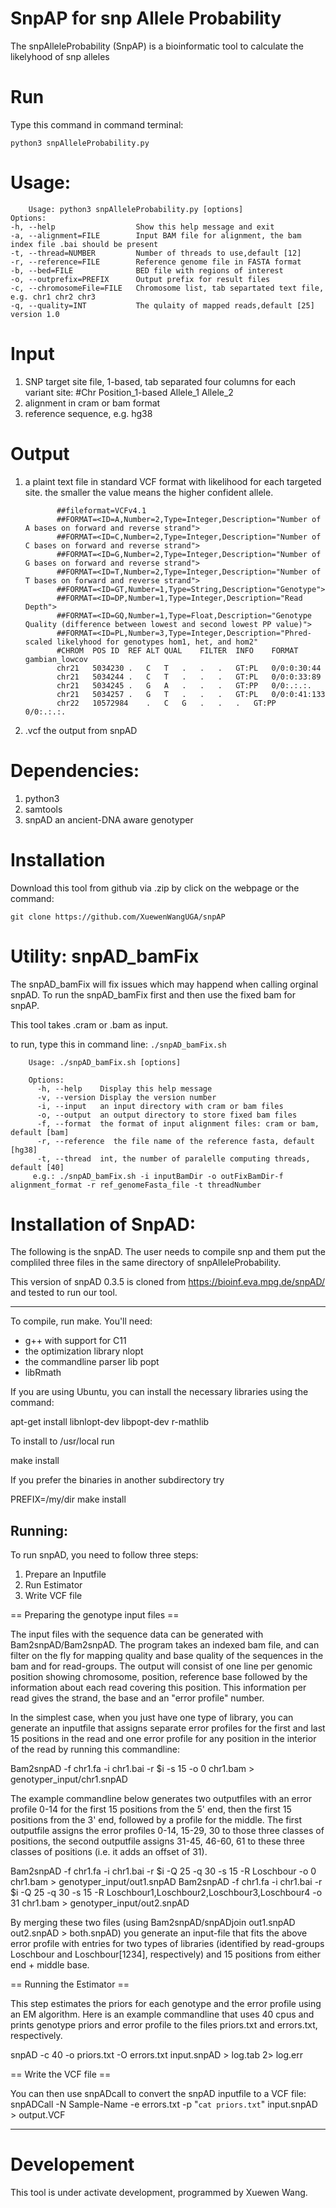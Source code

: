 
# SnpAP for snp Allele Probability

The snpAlleleProbability (SnpAP) is a bioinformatic tool to calculate the likelyhood of snp alleles

# Run
Type this command in command terminal:

`python3 snpAlleleProbability.py`

# Usage: 

        Usage: python3 snpAlleleProbability.py [options]
    Options:
    -h, --help                  Show this help message and exit
    -a, --alignment=FILE        Input BAM file for alignment, the bam index file .bai should be present
    -t, --thread=NUMBER         Number of threads to use,default [12]
    -r, --reference=FILE        Reference genome file in FASTA format
    -b, --bed=FILE              BED file with regions of interest
    -o, --outprefix=PREFIX      Output prefix for result files
    -c, --chromosomeFile=FILE   Chromosome list, tab separtated text file, e.g. chr1 chr2 chr3
    -q, --quality=INT           The qulaity of mapped reads,default [25]
    version 1.0



# Input

1. SNP target site file, 1-based, tab separated four columns for each variant site:
           #Chr	Position_1-based	Allele_1	Allele_2
3. alignment in cram or bam format
4. reference sequence, e.g. hg38


# Output
 1.  a plaint text  file in standard VCF format with likelihood for each targeted site. the smaller the value means the higher confident allele.


                ##fileformat=VCFv4.1
                ##FORMAT=<ID=A,Number=2,Type=Integer,Description="Number of A bases on forward and reverse strand">
                ##FORMAT=<ID=C,Number=2,Type=Integer,Description="Number of C bases on forward and reverse strand">
                ##FORMAT=<ID=G,Number=2,Type=Integer,Description="Number of G bases on forward and reverse strand">
                ##FORMAT=<ID=T,Number=2,Type=Integer,Description="Number of T bases on forward and reverse strand">
                ##FORMAT=<ID=GT,Number=1,Type=String,Description="Genotype">
                ##FORMAT=<ID=DP,Number=1,Type=Integer,Description="Read Depth">
                ##FORMAT=<ID=GQ,Number=1,Type=Float,Description="Genotype Quality (difference between lowest and second lowest PP value)">
                ##FORMAT=<ID=PL,Number=3,Type=Integer,Description="Phred-scaled likelyhood for genotypes hom1, het, and hom2"
                #CHROM	POS	ID	REF	ALT	QUAL	FILTER	INFO	FORMAT	gambian_lowcov
                chr21	5034230	.	C	T	.	.	.	GT:PL	0/0:0:30:44
                chr21	5034244	.	C	T	.	.	.	GT:PL	0/0:0:33:89
                chr21	5034245	.	G	A	.	.	.	GT:PP	0/0:.:.:.
                chr21	5034257	.	G	T	.	.	.	GT:PL	0/0:0:41:133
                chr22	10572984	.	C	G	.	.	.	GT:PP	0/0:.:.:.


3. .vcf the output from snpAD
   

# Dependencies: 
1. python3
2. samtools
3. snpAD an ancient-DNA aware genotyper


# Installation

Download this tool from github via .zip by click on the webpage or the command:

`git clone https://github.com/XuewenWangUGA/snpAP`


# Utility: snpAD_bamFix

The snpAD_bamFix will fix issues which may happend when calling orginal snpAD. To run the snpAD_bamFix first and then use the fixed bam for snpAP.

This tool takes .cram or .bam as input.

to run, type this in command line:
`./snpAD_bamFix.sh`

    
        Usage: ./snpAD_bamFix.sh [options]
        
        Options:
          -h, --help    Display this help message
          -v, --version Display the version number
          -i, --input   an input directory with cram or bam files
          -o, --output  an output directory to store fixed bam files
          -f, --format  the format of input alignment files: cram or bam, default [bam]
          -r, --reference  the file name of the reference fasta, default [hg38]
          -t, --thread  int, the number of paralelle computing threads, default [40]
         e.g.: ./snpAD_bamFix.sh -i inputBamDir -o outFixBamDir-f alignment_format -r ref_genomeFasta_file -t threadNumber


# Installation of SnpAD:
The following is the snpAD. The user needs to compile snp and them put the compliled three files in the same directory of snpAlleleProbability.

This version of snpAD 0.3.5 is cloned from https://bioinf.eva.mpg.de/snpAD/ and tested to run our tool. 

-------------

To compile, run make. You'll need:
- g++ with support for C11
- the optimization library nlopt
- the commandline parser lib popt
- libRmath

If you are using Ubuntu, you can install the necessary libraries using the command:

apt-get install libnlopt-dev libpopt-dev r-mathlib

To install to /usr/local run 

make install

If you prefer the binaries in another subdirectory try

PREFIX=/my/dir make install


Running:
--------

To run snpAD, you need to follow three steps:
1) Prepare an Inputfile
2) Run Estimator 
3) Write VCF file

== Preparing the genotype input files ==

The input files with the sequence data can be generated with
Bam2snpAD/Bam2snpAD. The program takes an indexed bam file, and can filter on
the fly for mapping quality and base quality of the sequences in the bam and
for read-groups. The output will consist of one line per genomic position
showing chromosome, position, reference base followed by the information about
each read covering this position. This information per read gives the strand,
the base and an "error profile" number. 

In the simplest case, when you just have one type of library, you can generate
an inputfile that assigns separate error profiles for the first and last 15
positions in the read and one error profile for any position in the interior of
the read by running this commandline:

Bam2snpAD -f chr1.fa -i chr1.bai -r $i -s 15 -o 0 chr1.bam > genotyper_input/chr1.snpAD

The example commandline below generates two outputfiles with an error profile
0-14 for the first 15 positions from the 5' end, then the first 15 positions
from the 3' end, followed by a profile for the middle. The first outputfile
assigns the error profiles 0-14, 15-29, 30 to those three classes of positions,
the second outputfile assigns 31-45, 46-60, 61  to these three classes of
positions (i.e. it adds an offset of 31). 

Bam2snpAD -f chr1.fa -i chr1.bai -r $i -Q 25 -q 30 -s 15 -R Loschbour -o 0 chr1.bam > genotyper_input/out1.snpAD
Bam2snpAD -f chr1.fa -i chr1.bai -r $i -Q 25 -q 30 -s 15 -R Loschbour1,Loschbour2,Loschbour3,Loschbour4 -o 31 chr1.bam > genotyper_input/out2.snpAD

By merging these two files (using Bam2snpAD/snpADjoin out1.snpAD out2.snpAD >
both.snpAD) you generate an input-file that fits the above error profile with
entries for two types of libraries (identified by read-groups Loschbour and
Loschbour[1234], respectively) and 15 positions from either end + middle base.

== Running the Estimator ==

This step estimates the priors for each genotype and the error profile using an
EM algorithm. Here is an example commandline that uses 40 cpus and prints
genotype priors and error profile to the files priors.txt and errors.txt,
respectively. 

snpAD -c 40 -o priors.txt -O errors.txt input.snpAD > log.tab 2> log.err

== Write the VCF file ==

You can then use snpADcall to convert the snpAD inputfile to a VCF file:
snpADCall -N Sample-Name -e errors.txt -p "`cat priors.txt`" input.snpAD > output.VCF

--------


# Developement

This tool is under activate development, programmed by Xuewen Wang. 
